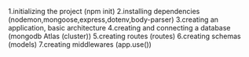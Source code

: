 1.initializing the project (npm init)
2.installing dependencies (nodemon,mongoose,express,dotenv,body-parser)
3.creating an application, basic architecture
4.creating and connecting a database (mongodb Atlas (cluster))
5.creating routes (routes)
6.creating schemas (models)
7.creating middlewares (app.use())
